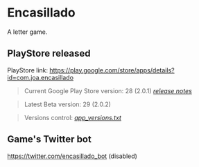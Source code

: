 # Encasillado

A letter game.

## PlayStore released

PlayStore link: https://play.google.com/store/apps/details?id=com.joa.encasillado

 > Current Google Play Store version: 28 (2.0.1) [_release notes_](release_notes.txt)
 
 > Latest Beta version: 29 (2.0.2)

 > Versions control: [_app_versions.txt_](app_versions.txt) 

## Game's Twitter bot

https://twitter.com/encasillado_bot (disabled)
